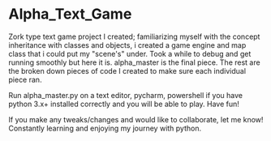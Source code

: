 # Alpha_Text_Game
Zork type text game project I created; familiarizing myself with the concept inheritance with classes and objects, 
i created a game engine and map class that i could put my "scene's" under. Took a while to debug and get running smoothly but here it is. 
alpha_master is the final piece. The rest are the broken down pieces of code I created to make sure each individual piece ran.

Run alpha_master.py on a text editor, pycharm, powershell if you have python 3.x+ installed correctly and you will be able to play.
Have fun!

If you make any tweaks/changes and would like to collaborate, let me know!
Constantly learning and enjoying my journey with python.
